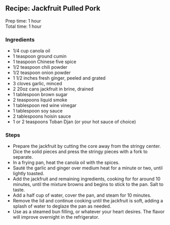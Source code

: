 ## Recipe: Jackfruit Pulled Pork
Prep time: 1 hour  
Total time: 1 hour  


### Ingredients
 - 1/4 cup canola oil
 - 1 teaspoon ground cumin
 - 1 teaspoon Chinese five spice
 - 1/2 teaspoon chili powder
 - 1/2 teaspoon onion powder
 - 1 1/2 inches fresh ginger, peeled and grated
 - 3 cloves garlic, minced
 - 2 20oz cans jackfruit in brine, drained
 - 1 tablespoon brown sugar
 - 2 teaspoons liquid smoke
 - 1 tablespoon red wine vinegar
 - 1 tablespoon soy sauce
 - 2 tablespoons hoisin sauce
 - 1 or 2 teaspoons Toban Djan (or your hot sauce of choice)

### Steps
 - Prepare the jackfruit by cutting the core away from the stringy center. Dice the solid pieces and press the stringy pieces with a fork to separate.
 - In a frying pan, heat the canola oil with the spices.
 - Sauté the garlic and ginger over medium heat for a minute or two, until lightly toasted.
 - Add the jackfruit and remaining ingredients, cooking for for around 10 minutes, until the mixture browns and begins to stick to the pan. Salt to taste.
 - Add a half cup of water, cover the pan, and steam for 10 minutes.
 - Remove the lid and continue cooking until the jackfruit is soft, adding a splash of water to deglaze the pan as needed.
 - Use as a steamed bun filling, or whatever your heart desires. The flavor will improve overnight in the refrigerator.


